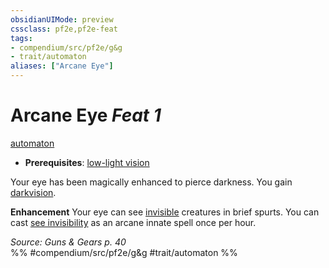 ```yaml
---
obsidianUIMode: preview
cssclass: pf2e,pf2e-feat
tags:
- compendium/src/pf2e/g&g
- trait/automaton
aliases: ["Arcane Eye"]
---
```

# Arcane Eye  *Feat 1*  
[automaton](/rules/traits/automaton-g-g.md)  

- **Prerequisites**: [low-light vision](/rules/abilities/low-light-vision.md)

Your eye has been magically enhanced to pierce darkness. You gain [darkvision](/rules/abilities/darkvision.md).

**Enhancement** Your eye can see [invisible](/rules/conditions.md#Invisible) creatures in brief spurts. You can cast [see invisibility](/compendium/spells/see-invisibility.md) as an arcane innate spell once per hour.

*Source: Guns & Gears p. 40*  
%% #compendium/src/pf2e/g&g #trait/automaton %%